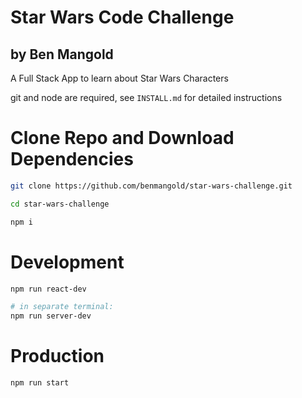 # Star Wars Code Challenge

## by Ben Mangold

A Full Stack App to learn about Star Wars Characters

git and node are required, see `INSTALL.md` for detailed instructions

# Clone Repo and Download Dependencies

```bash
git clone https://github.com/benmangold/star-wars-challenge.git

cd star-wars-challenge

npm i
```

# Development

```bash
npm run react-dev

# in separate terminal:
npm run server-dev
```

# Production

```
npm run start
```